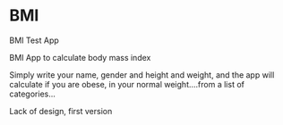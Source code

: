 # BMI
BMI Test App

BMI App to calculate body mass index

Simply write your name, gender and height and weight, and the app will calculate if you are obese, in your normal weight....from a list of categories...




Lack of design, first version
